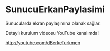 # SunucuErkanPaylasimi
Sunucularda ekran paylaşımına olanak sağlar.

Detaylı kurulum videosu YouTube kanalımda!

http://youtube.com/dBerkeTurkmen
